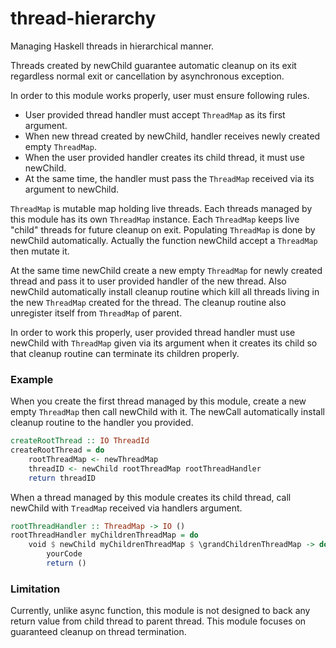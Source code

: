 # thread-hierarchy
Managing Haskell threads in hierarchical manner.

Threads created by newChild guarantee automatic cleanup on its exit regardless normal exit
or cancellation by asynchronous exception.

In order to this module works properly, user must ensure following rules.

* User provided thread handler must accept `ThreadMap` as its first argument.
* When new thread created by newChild, handler receives newly created empty `ThreadMap`.
* When the user provided handler creates its child thread, it must use newChild.
* At the same time, the handler must pass the `ThreadMap` received via its argument to newChild.

`ThreadMap` is mutable map holding live threads.  Each threads managed by this module has its
own `ThreadMap` instance.  Each `ThreadMap` keeps live "child" threads for future cleanup on exit.
Populating `ThreadMap` is done by newChild automatically.
Actually the function newChild accept a `ThreadMap` then mutate it.

At the same time newChild create a new empty `ThreadMap` for newly created thread and pass it
to user provided handler of the new thread.
Also newChild automatically install cleanup routine which kill all threads living in the new
`ThreadMap` created for the thread.
The cleanup routine also unregister itself from `ThreadMap` of parent.

In order to work this properly, user provided thread handler must use newChild with `ThreadMap`
given via its argument when it creates its child so that cleanup routine can terminate
its children properly.


### Example

When you create the first thread managed by this module, create a new empty `ThreadMap` then call
newChild with it.  The newCall automatically install cleanup routine to the handler you provided.

```haskell
createRootThread :: IO ThreadId
createRootThread = do
    rootThreadMap <- newThreadMap
    threadID <- newChild rootThreadMap rootThreadHandler
    return threadID
```

When a thread managed by this module creates its child thread, call newChild with `TreadMap`
received via handlers argument.

```haskell
rootThreadHandler :: ThreadMap -> IO ()
rootThreadHandler myChildrenThreadMap = do
    void $ newChild myChildrenThreadMap $ \grandChildrenThreadMap -> do
        yourCode
        return ()
```

### Limitation

Currently, unlike async function, this module is not designed to back any return value
from child thread to parent thread.  This module focuses on guaranteed cleanup on thread termination.
